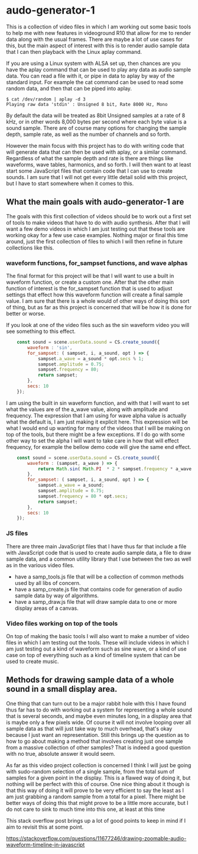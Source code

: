 # audo-generator-1

This is a collection of video files in which I am working out some basic tools to help me with new features in videoground R10 that allow for me to render data along with the usual frames. There are maybe a lot of use cases for this, but the main aspect of interest with this is to render audio sample data that I can then playback with the Linux aplay command.

If you are using a Linux system with ALSA set up, then chances are you have the aplay command that can be used to play any data as audio sample data. You can read a file with it, or pipe in data to aplay by way of the standard input. For example the cat command can be used to read some random data, and then that can be piped into aplay.

```
$ cat /dev/random | aplay -d 3
Playing raw data 'stdin' : Unsigned 8 bit, Rate 8000 Hz, Mono
```

By default the data will be treated as 8bit Unsigned samples at a rate of 8 kHz, or in other words 8,000 bytes per second where each byte value is a sound sample. There are of course many options for changing the sample depth, sample rate, as well as the number of channels and so forth.

However the main focus with this project has to do with writing code that will generate data that can then be used with aplay, or a similar command. Regardless of what the sample depth and rate is there are things like waveforms, wave tables, harmonics, and so forth. I will then want to at least start some JavaScript files that contain code that I can use to create sounds. I am sure that I will not get every little detail solid with this project, but I have to start somewhere when it comes to this.

## What the main goals with audo-generator-1 are

The goals with this first collection of videos should be to work out a first set of tools to make videos that have to do with audio synthesis. After that I will want a few demo videos in which I am just testing out that these tools are working okay for a few use case examples. Nothing major or final this time around, just the first collection of files to which I will then refine in future collections like this.

### waveform functions, for_sampset functions, and wave alphas

The final format for this project will be that I will want to use a built in waveform function, or create a custom one. After that the other main function of interest is the for\_sampset function that is used to adjust settings that effect how this waveform function will create a final sample value. I am sure that there is a whole would of other ways of doing this sort of thing, but as far as this project is concerned that will be how it is done for better or worse.

If you look at one of the video files such as the sin waveform video you will see something to this effect.

```js
    const sound = scene.userData.sound = CS.create_sound({
        waveform : 'sin',
        for_sampset: ( sampset, i, a_sound, opt ) => {
            sampset.a_wave = a_sound * opt.secs % 1;
            sampset.amplitude = 0.75;
            sampset.frequency = 80;
            return sampset;
        },
        secs: 10
    });
```

I am using the built in sin waveform function, and with that I will want to set what the values are of the a\_wave value, along with amplitude and frequency. The expression that I am using for wave alpha value is actually what the default is, I am just making it explicit here. This expression will be what I would end up wanting for many of the videos that I will be making on top of the tools, but there might be a few exceptions. If I do go with some other way to set the alpha I will want to take care in how that will effect frequency, for example the bellow demo code will give the same end effect.


```js
    const sound = scene.userData.sound = CS.create_sound({
        waveform : (sampset, a_wave ) => {
            return Math.sin( Math.PI  * 2 * sampset.frequency * a_wave )  * sampset.amplitude;
        },
        for_sampset: ( sampset, i, a_sound, opt ) => {
            sampset.a_wave = a_sound;
            sampset.amplitude = 0.75;
            sampset.frequency = 80 * opt.secs;
            return sampset;
        },
        secs: 10
    });
```


### JS files

There are three main JavaScript files that I have thus far that include a file with JavaScript code that is used to create audio sample data, a file to draw sample data, and a common utility library that I use between the two as well as in the various video files.

* have a samp\_tools.js file that will be a collection of common methods used by all libs of concern.
* have a samp\_create.js file that contains code for generation of audio sample data by way of algorithms.
* have a samp\_draw.js file that will draw sample data to one or more display areas of a canvas.

### Video files working on top of the tools

On top of making the basic tools I will also want to make a number of video files in which I am testing out the tools. These will include videos in which I am just testing out a kind of waveform such as sine wave, or a kind of use case on top of everything such as a kind of timeline system that can be used to create music.

## Methods for drawing sample data of a whole sound in a small display area.

One thing that can turn out to be a major rabbit hole with this I have found thus far has to do with working out a system for representing a whole sound that is several seconds, and maybe even minutes long, in a display area that is maybe only a few pixels wide. Of course it will not involve looping over all sample data as that will just take way to much overhead, that's okay because I just want an representation. Still this brings up the question as to how to go about making a method that involves creating just one sample from a massive collection of other samples? That is indeed a good question with no true, absolute answer it would seem.

As far as this video project collection is concerned I think I will just be going with sudo-random selection of a single sample, from the total sum of samples for a given point in the display. This is a flawed way of doing it, but nothing will be perfect with this of course. One nice thing about it though is that this way of doing it will prove to be very efficient to say the least as I am just grabbing a random sample from a total for a pixel. There might be better ways of doing this that might prove to be a little more accurate, but I do  not care to sink to much time into this one, at least at this time

This stack overflow post brings up a lot of good points to keep in mind if I aim to revisit this at some point.

https://stackoverflow.com/questions/11677246/drawing-zoomable-audio-waveform-timeline-in-javascript